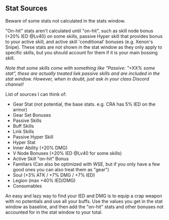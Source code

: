 ## Stat Sources

Beware of some stats not calculated in the stats window.

"On-hit" stats aren't calculated until "on-hit", such as skill node bonus (+20% IED @Lv40) on some skills, passive Hyper skill that provides bonus to your active skill, and active skill 'conditional' bonuses (e.g. Xenon's Snipe). These stats are not shown in the stat window as they only apply to specific skills, but you should account for them if it is your main bossing skill. 

_Note that some skills come with something like "Passive: "+XX% some stat", these are actually treated liek passive skills and are included in the stat window. However, when in doubt, just ask in your class Discord channel!_

List of sources I can think of: 
+ Gear Stat (not potential, the base stats. e.g. CRA has 5% IED on the armor)
+ Gear Set Bonuses
+ Passive Skills
+ Buff Skills
+ Link Skills
+ Passive Hyper Skill
+ Hyper Stat
+ Inner Ability (+20% DMG)
+ V Node Bonuses (+20% IED @Lv40 for some skills)
+ Active Skill "on-hit" Bonus
+ Familiars (Can also be optimized with WSE, but if you only have a few good ones you can also treat them as "gear")
+ Soul (+3% ATK / +7% DMG / +7% IED)
+ Legion (max +40% IED/DMG)
+ Consumables

An easy and lazy way to find your IED and DMG is to equip a crap weapon with no potentials and use all your buffs. Use the values you get in the stat window as baseline, and then add the "on-hit" stats and other bonuses not accounted for in the stat window to your total.
